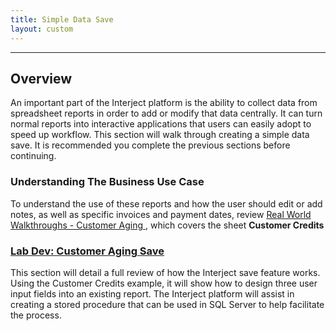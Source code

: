 ```yaml
---
title: Simple Data Save
layout: custom
---
```

* * *

##  **Overview**

An important part of the Interject platform is the ability to collect data from spreadsheet reports in order to add or modify that data centrally. It can turn normal reports into interactive applications that users can easily adopt to speed up workflow. This section will walk through creating a simple data save. It is recommended you complete the previous sections before continuing. 

###  Understanding The Business Use Case 

To understand the use of these reports and how the user should edit or add notes, as well as specific invoices and payment dates, review [ Real World Walkthroughs - Customer Aging ](/wAbout/Customer-Aging.html), which covers the sheet  **Customer Credits**

###  [ Lab Dev: Customer Aging Save ](/wGetStarted/L-Dev-CustomerCreditSave.html)

This section will detail a full review of how the Interject save feature works. Using the Customer Credits example, it will show how to design three user input fields into an existing report. The Interject platform will assist in creating a stored procedure that can be used in SQL Server to help facilitate the process. 
